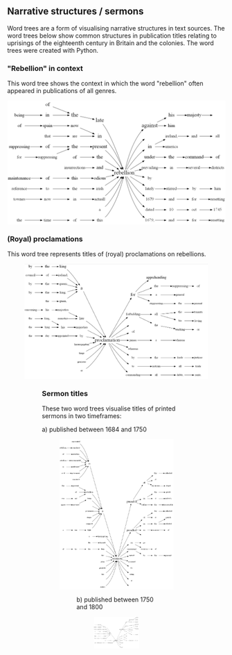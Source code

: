 
## Narrative structures / sermons

Word trees are a form of visualising narrative structures in text sources. The word trees below show common structures in publication titles relating to uprisings of the eighteenth century in Britain and the colonies. The word trees were created with Python. 

### "Rebellion" in context

This word tree shows the context in which the word "rebellion" often appeared in publications of all genres.

<img src="./charts/WordTreeRebellion.png" align="center" width="550"/>
  
### (Royal) proclamations

This word tree represents titles of (royal) proclamations on rebellions.
  
<figure>
<img src="./charts/WordTreeProclamation.png" align="center" width="550"/>
<figure/>
  
### Sermon titles

These two word trees visualise titles of printed sermons in two timeframes:

a) published between 1684 and 1750
  
<figure>
<img src="./charts/WordTreeSermons_1684-1750.png" align="center" width="550"/>
<figure/>
  
b) published between 1750 and 1800
  
<figure>
<img src="./charts/WordTreeSermons_1750-1800.png" align="center" width="550"/>
<figure/>

